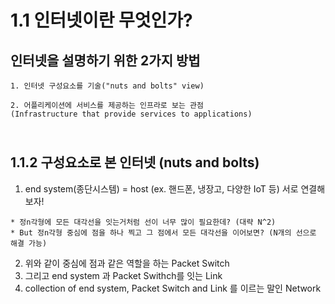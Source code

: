 1.1 인터넷이란 무엇인가?
=======================
## 인터넷을 설명하기 위한 2가지 방법</br>
```
1. 인터넷 구성요소를 기술("nuts and bolts" view)

2. 어플리케이션에 서비스를 제공하는 인프라로 보는 관점
(Infrastructure that provide services to applications)
```

</br>1.1.2 구성요소로 본 인터넷 (nuts and bolts)
--------------------------
1. end system(종단시스템) = host (ex. 핸드폰, 냉장고, 다양한 IoT 등) 서로 연결해보자!
```
* 정n각형에 모든 대각선을 잇는거처럼 선이 너무 많이 필요한데? (대략 N^2)
* But 정n각형 중심에 점을 하나 찍고 그 점에서 모든 대각선을 이어보면? (N개의 선으로 해결 가능)
```
2. 위와 같이 중심에 점과 같은 역할을 하는 Packet Switch
3. 그리고 end system 과 Packet Swithch를 잇는 Link
4. collection of end system, Packet Switch and Link 를 이르는 말인 Network 